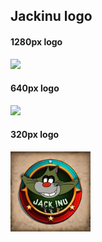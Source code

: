 <h2> Jackinu logo </h2>

<h4>  1280px logo </h4>
<img src="https://github.com/JackinuToken/Logo/blob/main/1200.jpg" width="640"/>

<h4>  640px logo </h4>
<img src="https://github.com/JackinuToken/Logo/blob/main/640x.jpg" width="320"/>

<h4>  320px logo </h4>
<img src="https://github.com/JackinuToken/Logo/blob/main/320px.jpg" width="128"/>
